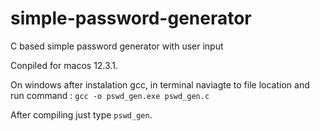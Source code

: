 # simple-password-generator
C based simple password generator with user input

Conpiled for macos 12.3.1.


On windows after instalation gcc, in terminal naviagte to file location and run command :
`gcc -o pswd_gen.exe pswd_gen.c`

After compiling just type `pswd_gen`.
